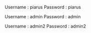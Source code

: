Username : piarus
Password : piarus

Username : admin
Password : admin

Username : admin2
Password : admin2
